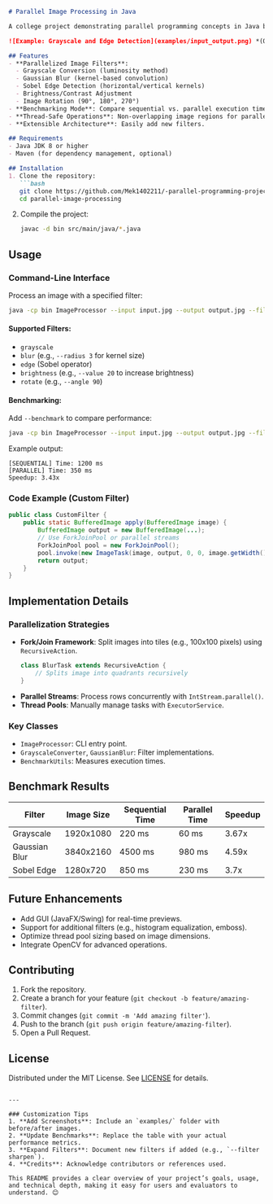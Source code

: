 ```markdown
# Parallel Image Processing in Java

A college project demonstrating parallel programming concepts in Java by implementing multi-threaded image processing operations. Supports grayscale conversion, Gaussian blur, edge detection, and more, with performance benchmarking for sequential vs. parallel execution.

![Example: Grayscale and Edge Detection](examples/input_output.png) *(Optional example image)*

## Features
- **Parallelized Image Filters**:
  - Grayscale Conversion (luminosity method)
  - Gaussian Blur (kernel-based convolution)
  - Sobel Edge Detection (horizontal/vertical kernels)
  - Brightness/Contrast Adjustment
  - Image Rotation (90°, 180°, 270°)
- **Benchmarking Mode**: Compare sequential vs. parallel execution times.
- **Thread-Safe Operations**: Non-overlapping image regions for parallel writes.
- **Extensible Architecture**: Easily add new filters.

## Requirements
- Java JDK 8 or higher
- Maven (for dependency management, optional)

## Installation
1. Clone the repository:
   ```bash
   git clone https://github.com/Mek1402211/-parallel-programming-project.git
   cd parallel-image-processing
   ```
2. Compile the project:
   ```bash
   javac -d bin src/main/java/*.java
   ```

## Usage
### Command-Line Interface
Process an image with a specified filter:
```bash
java -cp bin ImageProcessor --input input.jpg --output output.jpg --filter grayscale
```

#### Supported Filters:
- `grayscale`
- `blur` (e.g., `--radius 3` for kernel size)
- `edge` (Sobel operator)
- `brightness` (e.g., `--value 20` to increase brightness)
- `rotate` (e.g., `--angle 90`)

#### Benchmarking:
Add `--benchmark` to compare performance:
```bash
java -cp bin ImageProcessor --input input.jpg --output output.jpg --filter blur --radius 2 --benchmark
```
Example output:
```
[SEQUENTIAL] Time: 1200 ms
[PARALLEL] Time: 350 ms
Speedup: 3.43x
```

### Code Example (Custom Filter)
```java
public class CustomFilter {
    public static BufferedImage apply(BufferedImage image) {
        BufferedImage output = new BufferedImage(...);
        // Use ForkJoinPool or parallel streams
        ForkJoinPool pool = new ForkJoinPool();
        pool.invoke(new ImageTask(image, output, 0, 0, image.getWidth(), image.getHeight()));
        return output;
    }
}
```

## Implementation Details
### Parallelization Strategies
- **Fork/Join Framework**: Split images into tiles (e.g., 100x100 pixels) using `RecursiveAction`.
  ```java
  class BlurTask extends RecursiveAction {
      // Splits image into quadrants recursively
  }
  ```
- **Parallel Streams**: Process rows concurrently with `IntStream.parallel()`.
- **Thread Pools**: Manually manage tasks with `ExecutorService`.

### Key Classes
- `ImageProcessor`: CLI entry point.
- `GrayscaleConverter`, `GaussianBlur`: Filter implementations.
- `BenchmarkUtils`: Measures execution times.

## Benchmark Results
| Filter          | Image Size    | Sequential Time | Parallel Time | Speedup |
|-----------------|---------------|-----------------|---------------|---------|
| Grayscale       | 1920x1080     | 220 ms          | 60 ms         | 3.67x   |
| Gaussian Blur   | 3840x2160     | 4500 ms         | 980 ms        | 4.59x   |
| Sobel Edge      | 1280x720      | 850 ms          | 230 ms        | 3.7x    |

## Future Enhancements
- Add GUI (JavaFX/Swing) for real-time previews.
- Support for additional filters (e.g., histogram equalization, emboss).
- Optimize thread pool sizing based on image dimensions.
- Integrate OpenCV for advanced operations.

## Contributing
1. Fork the repository.
2. Create a branch for your feature (`git checkout -b feature/amazing-filter`).
3. Commit changes (`git commit -m 'Add amazing filter'`).
4. Push to the branch (`git push origin feature/amazing-filter`).
5. Open a Pull Request.

## License
Distributed under the MIT License. See [LICENSE](LICENSE) for details.
```

---

### Customization Tips
1. **Add Screenshots**: Include an `examples/` folder with before/after images.
2. **Update Benchmarks**: Replace the table with your actual performance metrics.
3. **Expand Filters**: Document new filters if added (e.g., `--filter sharpen`).
4. **Credits**: Acknowledge contributors or references used.

This README provides a clear overview of your project’s goals, usage, and technical depth, making it easy for users and evaluators to understand. 😊
